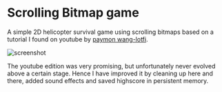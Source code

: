 # Scrolling Bitmap game
A simple 2D helicopter survival game using scrolling bitmaps based on a tutorial I found on youtube by 
[paymon wang-lotfi](https://www.youtube.com/user/Paymon112233). 

![screenshot](https://github.com/tbrams/MyFirstGame/blob/master/Screenshot.png "screenshot title screen")


The youtube edition was very promising, but unfortunately never evolved above a certain stage. Hence I have improved it by cleaning up 
here and there, added sound effects and saved highscore in persistent memory.

